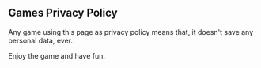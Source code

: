 ## Games Privacy Policy

Any game using this page as privacy policy means that,
it doesn't save any personal data, ever.

Enjoy the game and have fun.
